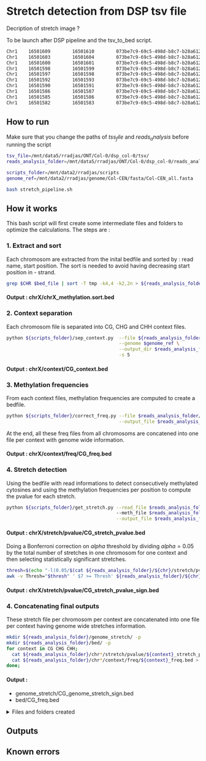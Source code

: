# Stretch detection from DSP tsv file
Decription of stretch
image ?

To be launch after DSP pipeline and the tsv_to_bed script.


```bash
Chr1    16501609        16501610        073be7c9-69c5-498d-b8c7-b28a6124ca5c    -       0
Chr1    16501603        16501604        073be7c9-69c5-498d-b8c7-b28a6124ca5c    -       0
Chr1    16501600        16501601        073be7c9-69c5-498d-b8c7-b28a6124ca5c    -       0
Chr1    16501598        16501599        073be7c9-69c5-498d-b8c7-b28a6124ca5c    -       0
Chr1    16501597        16501598        073be7c9-69c5-498d-b8c7-b28a6124ca5c    -       0
Chr1    16501592        16501593        073be7c9-69c5-498d-b8c7-b28a6124ca5c    -       0
Chr1    16501590        16501591        073be7c9-69c5-498d-b8c7-b28a6124ca5c    -       0
Chr1    16501586        16501587        073be7c9-69c5-498d-b8c7-b28a6124ca5c    -       0
Chr1    16501585        16501586        073be7c9-69c5-498d-b8c7-b28a6124ca5c    -       0
Chr1    16501582        16501583        073be7c9-69c5-498d-b8c7-b28a6124ca5c    -       0
```



## How to run


Make sure that you change the paths of $tss_file$ and $reads_analysis$ before running the script
```bash
tsv_file=/mnt/data5/rradjas/ONT/Col-0/dsp_col-0/tsv/
reads_analysis_folder=/mnt/data5/rradjas/ONT/Col-0/dsp_col-0/reads_analysis

scripts_folder=/mnt/data2/rradjas/scripts
genome_ref=/mnt/data2/rradjas/genome/Col-CEN/fasta/Col-CEN_all.fasta
```

```bash
bash stretch_pipeline.sh
```

## How it works
This bash script will first create some intermediate files and folders to optimize the calculations. 
The steps are : 
### 1. Extract and sort
Each chromosom are extracted from the inital bedfile and sorted by : read name, start position. The sort is needed to avoid having decreasing start position in - strand.
```bash
grep $CHR $bed_file | sort -T tmp -k4,4 -k2,2n > ${reads_analysis_folder}/${chr}/${chr}_methylation.sort.bed
```
#### Output : chrX/chrX_methylation.sort.bed

### 2. Context separation
Each chromosom file is separated into CG, CHG and CHH context files. 
```bash
python ${scripts_folder}/sep_context.py  --file ${reads_analysis_folder}/${chr}/${chr}_methylation.sort.bed \
                                         --genome $genome_ref \
                                         --output_dir $reads_analysis_folder/${chr}/context \
                                         -s 5
```
#### Output : chrX/context/CG_context.bed

### 3. Methylation frequencies
From each context files, methylation frequencies are computed to create a bedfile.
```bash
python ${scripts_folder}/correct_freq.py --file $reads_analysis_folder/${chr}/context/${context}_context.bed \
                                         --output_file $reads_analysis_folder/${chr}/context/freq/${context}_freq.bed
```
At the end, all these freq files from all chromosoms are concatened into one file per context with genome wide information.
#### Output : chrX/context/freq/CG_freq.bed

### 4. Stretch detection
Using the bedfile with read informations to detect consecutively methylated cytosines and using the methylation frequencies per position to compute the pvalue for each stretch.
```bash
python ${scripts_folder}/get_stretch.py --read_file $reads_analysis_folder/${chr}/context/${context}_context.sort.bed \ 
                                        --meth_file $reads_analysis_folder/${chr}/context/freq/${context}_freq.bed \
                                        --output_file $reads_analysis_folder/${chr}/stretch/pvalue/${context}_stretch_pvalue.bed
```
#### Output : chrX/stretch/pvalue/CG_stretch_pvalue.bed

Doing a Bonferroni correction on $alpha$ threshold by dividing $alpha=0.05$ by the total number of stretches in one chromosom for one context and then selecting statistically significant stretches. 
```bash
thresh=$(echo "-l(0.05/$(cat ${reads_analysis_folder}/${chr}/stretch/pvalue/${context}_stretch_pvalue.bed  | wc -l)) / l(10)" | bc -l)
awk -v Thresh="$thresh" ' $7 >= Thresh' ${reads_analysis_folder}/${chr}/stretch/pvalue/${context}_stretch_pvalue.bed  > ${reads_analysis_folder}/${chr}/stretch/pvalue/${context}_stretch_pvalue_sign.bed

```
#### Output : chrX/stretch/pvalue/CG_stretch_pvalue_sign.bed


### 4. Concatenating final outputs
These stretch file per chromosom per context are concatenated into one file per context having genome wide stretches information.

```bash
mkdir ${reads_analysis_folder}/genome_stretch/ -p
mkdir ${reads_analysis_folder}/bed/ -p
for context in CG CHG CHH;
  cat ${reads_analysis_folder}/chr*/stretch/pvalue/${context}_stretch_pvalue_sign.bed > ${reads_analysis_folder}/genome_stretch/${context}_genome_stretch_sign.bed
  cat ${reads_analysis_folder}/chr*/context/freq/${context}_freq.bed > ${reads_analysis_folder}/bed/${context}_freq.bed 
done;
```
#### Output : 
* genome_stretch/CG_genome_stretch_sign.bed
* bed/CG_freq.bed



<details>
  <summary>Files and folders created</summary>
  
```bash

reads_analysis/

├── chr1
│   ├── chr1_methylation.sort.bed
│   ├── context
│   │   ├── CG_context.bed
│   │   ├── CHG_context.bed
│   │   ├── CHH_context.bed
│   │   └── freq
│   │       ├── CG_freq.bed
│   │       ├── CHG_freq.bed
│   │       └── CHH_freq.bed
│   ├── stretch
│   │   └── pvalue
│   │       ├── CG_stretch_pvalue.bed
│   │       ├── CG_stretch_pvalue_sign.bed
│   │       ├── CHG_stretch_pvalue.bed
│   │       ├── CHG_stretch_pvalue_sign.bed
│   │       ├── CHH_stretch_pvalue.bed
│   │       └── CHH_stretch_pvalue_sign.bed
├── chr2
│   ├── chr2_methylation.sort.bed
│   ├── context
│   │   ├── CG_context.bed
│   │   ├── CHG_context.bed
│   │   ├── CHH_context.bed
│   │   └── freq
│   │       ├── CG_freq.bed
│   │       ├── CHG_freq.bed
│   │       └── CHH_freq.bed
│   └── stretch
│       └── pvalue
│           ├── CG_stretch_pvalue.bed
│           ├── CG_stretch_pvalue_sign.bed
│           ├── CHG_stretch_pvalue.bed
│           ├── CHG_stretch_pvalue_sign.bed
│           ├── CHH_stretch_pvalue.bed
│           └── CHH_stretch_pvalue_sign.bed
├── chr3
│   ├── chr3_methylation.sort.bed
│   ├── context
│   │   ├── CG_context.bed
│   │   ├── CHG_context.bed
│   │   ├── CHH_context.bed
│   │   └── freq
│   │       ├── CG_freq.bed
│   │       ├── CHG_freq.bed
│   │       └── CHH_freq.bed
│   └── stretch
│       └── pvalue
│           ├── CG_stretch_pvalue.bed
│           ├── CG_stretch_pvalue_sign.bed
│           ├── CHG_stretch_pvalue.bed
│           ├── CHG_stretch_pvalue_sign.bed
│           ├── CHH_stretch_pvalue.bed
│           └── CHH_stretch_pvalue_sign.bed
├── chr4
│   ├── chr4_methylation.sort.bed
│   ├── context
│   │   ├── CG_context.bed
│   │   ├── CHG_context.bed
│   │   ├── CHH_context.bed
│   │   └── freq
│   │       ├── CG_freq.bed
│   │       ├── CHG_freq.bed
│   │       └── CHH_freq.bed
│   └── stretch
│       └── pvalue
│           ├── CG_stretch_pvalue.bed
│           ├── CG_stretch_pvalue_sign.bed
│           ├── CHG_stretch_pvalue.bed
│           ├── CHG_stretch_pvalue_sign.bed
│           ├── CHH_stretch_pvalue.bed
│           └── CHH_stretch_pvalue_sign.bed
├── chr5
│   ├── chr5_methylation.sort.bed
│   ├── context
│   │   ├── CG_context.bed
│   │   ├── CHG_context.bed
│   │   ├── CHH_context.bed
│   │   └── freq
│   │       ├── CG_freq.bed
│   │       ├── CHG_freq.bed
│   │       └── CHH_freq.bed
│   └── stretch
│       └── pvalue
│           ├── CG_stretch_pvalue.bed
│           ├── CG_stretch_pvalue_sign.bed
│           ├── CHG_stretch_pvalue.bed
│           ├── CHG_stretch_pvalue_sign.bed
│           ├── CHH_stretch_pvalue.bed
│           └── CHH_stretch_pvalue_sign.bed
├── genome_stretch
│   ├── CG_genome_stretch_sign.bed
│   ├── CHG_genome_stretch_sign.bed
│   └── CHH_genome_stretch_sign.bed
├── bed
│   ├── CG_freq.bed
│   ├── CHG_freq.bed
│   └── CHH_freq.bed
```
  
</details>

## Outputs
## Known errors
